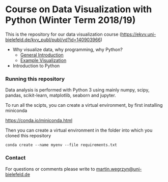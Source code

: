 # Course on Data Visualization with Python (Winter Term 2018/19)

This is the repository for our data visualization course (https://ekvv.uni-bielefeld.de/kvv_publ/publ/vd?id=140903966)

- Why visualize data, why programming, why Python?  
    - [General Introduction](notebooks/general_introduction.ipynb)  
    - [Example Visualization](notebooks/dinosaur_dozen_example.ipynb)   
- Introduction to Python  

### Running this repository

Data analysis is performed with Python 3 using mainly numpy, scipy, pandas, scikit-learn, matplotlib, seaborn and jupyter.

To run all the scipts, you can create a virtual environment, by first installing miniconda  
  
https://conda.io/miniconda.html  

Then you can create a virtual environment in the folder into which you cloned this repository

```shell
conda create --name myenv --file requirements.txt
```

### Contact

For questions or comments please write to [martin.wegrzyn@uni-bielefeld.de](mailto:martin.wegrzyn@uni-bielefeld.de)

